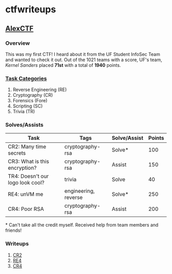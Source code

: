 # ctfwriteups

## [AlexCTF](https://ctftime.org/event/408)
### Overview
This was my first CTF! I heard about it from the UF Student InfoSec Team and wanted to check it out. Out of the 1021 teams with a score, UF's team, _Kernel Sanders_ placed **71st** with a total of **1940** points.

### [Task Categories](https://ctftime.org/event/408/tasks/)
1. Reverse Engineering (RE)
2.  Cryptography (CR)
3. Forensics (Fore)
4.  Scripting (SC)
5.  Trivia (TR)

### Solves/Assists
| Task | Tags | Solve/Assist | Points |
| --- | --- | --- | --- |
| CR2: Many time secrets | cryptography-rsa | Solve\* | 100 |
| CR3: What is this encryption? | cryptography-rsa | Assist | 150 |
| TR4: Doesn't our logo look cool? | trivia | Solve | 40 |
| RE4: unVM me | 	engineering, reverse | Solve\* | 250 |
| CR4: Poor RSA | cryptography-rsa | Assist | 200 |

\* Can't take all the credit myself. Received help from team members and friends!

### Writeups
1. [CR2](https://github.com/corya14/ctfwriteups/blob/master/alexctf_cr2.md)
2. [RE4](https://github.com/corya14/ctfwriteups/blob/master/alexctf_re4.md)
3. [CR4](https://github.com/corya14/ctfwriteups/blob/master/alexctf_cr4.md)
